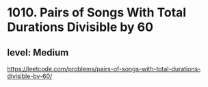 # 1010. Pairs of Songs With Total Durations Divisible by 60
## level: Medium

https://leetcode.com/problems/pairs-of-songs-with-total-durations-divisible-by-60/
